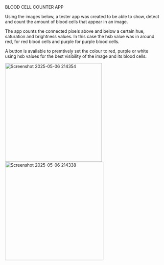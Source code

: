 BLOOD CELL COUNTER APP

Using the images below, a tester app was created to be able to show, detect and count the amount of blood cells that appear in an image.

The app counts the connected pixels above and below a certain hue, saturation and brightness values. 
In this case the hsb value was in around red, for red blood cells and purple for purple blood cells.

A button is available to premtively set the colour to red, purple or white using hsb values for the best visibility of the image and its blood cells.


<img width="316" height="323" alt="Screenshot 2025-05-06 214354" src="https://github.com/user-attachments/assets/6cc9607b-22af-40c3-8c62-725cbdd37a5d" /><img width="321" height="322" alt="Screenshot 2025-05-06 214338" src="https://github.com/user-attachments/assets/13bb0264-9a94-400a-9194-0f4a147f74d6" />
